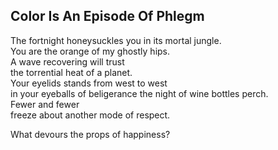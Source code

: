 Color Is An Episode Of Phlegm
-----------------------------
The fortnight honeysuckles you in its mortal jungle.  
You are the orange of my ghostly hips.  
A wave recovering will trust  
the torrential heat of a planet.  
Your eyelids stands from west to west  
in your eyeballs of beligerance the night of wine bottles perch.  
Fewer and fewer  
freeze about another mode of respect.  
  
What devours the props of happiness?  
